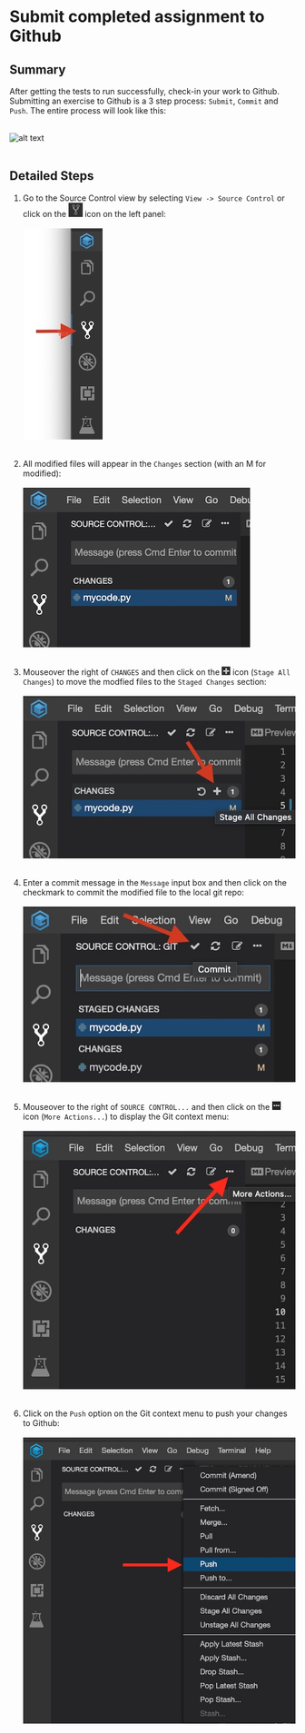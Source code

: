# Submit completed assignment to Github

## Summary 

After getting the tests to run successfully, check-in your work to Github.
Submitting an exercise to Github is a 3 step process: `Submit`, `Commit` and `Push`.
The entire process will look like this:

<br/>![alt text](../images/git-complete.gif "Git check-in")<br/><br/>

## Detailed Steps

1) Go to the Source Control view by selecting `View -> Source Control` or click 
on the ![alt text](../images/github-icon.jpg "Source Control") icon on the left panel:
<br/><br/>![alt text](../images/select-github.jpg "Select Github")<br/><br/>

2) All modified files will appear in the `Changes` section (with an M for modified):
<br/><br/>![alt text](../images/modified-files.jpg "Modified files")<br/><br/>

3) Mouseover the right of `CHANGES` and then click on the ![alt text](../images/plus.jpg "Plus") icon 
(`Stage All Changes`) to move the modfied files to the `Staged Changes` section:
<br/><br/>![alt text](../images/stage-changes.jpg "Stage changes")<br/><br/>

4) Enter a commit message in the `Message` input box and then 
click on the checkmark to commit the modified file to the local git repo:
<br/><br/>![alt text](../images/commit-changes.jpg "Commit changes")<br/><br/>

5) Mouseover to the right of `SOURCE CONTROL...` and then click on the ![alt text](../images/dashdashdash.jpg "DashDashDash") icon 
(`More Actions...`) to display the Git context menu:
<br/><br/>![alt text](../images/more-actions.jpg "More actions")<br/><br/>

6) Click on the `Push` option on the Git context menu to push your changes to Github:
<br/><br/>![alt text](../images/push-commit.jpg "Push commit")<br/><br/>
